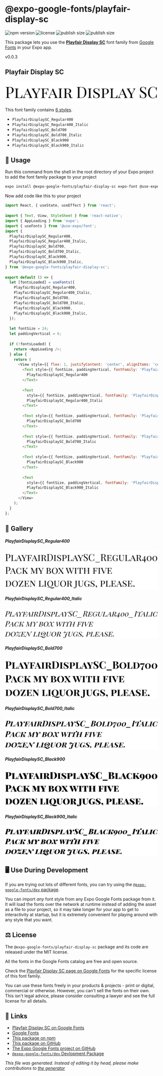 # @expo-google-fonts/playfair-display-sc

![npm version](https://flat.badgen.net/npm/v/@expo-google-fonts/playfair-display-sc)
![license](https://flat.badgen.net/github/license/expo/google-fonts)
![publish size](https://flat.badgen.net/packagephobia/install/@expo-google-fonts/playfair-display-sc)
![publish size](https://flat.badgen.net/packagephobia/publish/@expo-google-fonts/playfair-display-sc)

This package lets you use the [**Playfair Display SC**](https://fonts.google.com/specimen/Playfair+Display+SC) font family from [Google Fonts](https://fonts.google.com/) in your Expo app.

v0.0.3

## Playfair Display SC

![Playfair Display SC](./font-family.png)

This font family contains [6 styles](#gallery).

- `PlayfairDisplaySC_Regular400`
- `PlayfairDisplaySC_Regular400_Italic`
- `PlayfairDisplaySC_Bold700`
- `PlayfairDisplaySC_Bold700_Italic`
- `PlayfairDisplaySC_Black900`
- `PlayfairDisplaySC_Black900_Italic`

## 🔡 Usage

Run this command from the shell in the root directory of your Expo project to add the font family package to your project
```sh
expo install @expo-google-fonts/playfair-display-sc expo-font @use-expo/font
```

Now add code like this to your project
```js
import React, { useState, useEffect } from 'react';

import { Text, View, StyleSheet } from 'react-native';
import { AppLoading } from 'expo';
import { useFonts } from '@use-expo/font';
import {
  PlayfairDisplaySC_Regular400,
  PlayfairDisplaySC_Regular400_Italic,
  PlayfairDisplaySC_Bold700,
  PlayfairDisplaySC_Bold700_Italic,
  PlayfairDisplaySC_Black900,
  PlayfairDisplaySC_Black900_Italic,
} from '@expo-google-fonts/playfair-display-sc';

export default () => {
  let [fontsLoaded] = useFonts({
    PlayfairDisplaySC_Regular400,
    PlayfairDisplaySC_Regular400_Italic,
    PlayfairDisplaySC_Bold700,
    PlayfairDisplaySC_Bold700_Italic,
    PlayfairDisplaySC_Black900,
    PlayfairDisplaySC_Black900_Italic,
  });

  let fontSize = 24;
  let paddingVertical = 6;

  if (!fontsLoaded) {
    return <AppLoading />;
  } else {
    return (
      <View style={{ flex: 1, justifyContent: 'center', alignItems: 'center' }}>
        <Text style={{ fontSize, paddingVertical, fontFamily: 'PlayfairDisplaySC_Regular400' }}>
          PlayfairDisplaySC_Regular400
        </Text>

        <Text
          style={{ fontSize, paddingVertical, fontFamily: 'PlayfairDisplaySC_Regular400_Italic' }}>
          PlayfairDisplaySC_Regular400_Italic
        </Text>

        <Text style={{ fontSize, paddingVertical, fontFamily: 'PlayfairDisplaySC_Bold700' }}>
          PlayfairDisplaySC_Bold700
        </Text>

        <Text style={{ fontSize, paddingVertical, fontFamily: 'PlayfairDisplaySC_Bold700_Italic' }}>
          PlayfairDisplaySC_Bold700_Italic
        </Text>

        <Text style={{ fontSize, paddingVertical, fontFamily: 'PlayfairDisplaySC_Black900' }}>
          PlayfairDisplaySC_Black900
        </Text>

        <Text
          style={{ fontSize, paddingVertical, fontFamily: 'PlayfairDisplaySC_Black900_Italic' }}>
          PlayfairDisplaySC_Black900_Italic
        </Text>
      </View>
    );
  }
};

```

## 📖 Gallery

##### PlayfairDisplaySC_Regular400
![PlayfairDisplaySC_Regular400](./b4e28ec5aef07315383b9ec24d14cafd9f9e82652f0907ffa96bc78936a2bcf3.ttf.png)

##### PlayfairDisplaySC_Regular400_Italic
![PlayfairDisplaySC_Regular400_Italic](./fdba2100fec23dad94f0b77ea42bd7fe1e70cb13c977ff4097bee8f4a5d3deb2.ttf.png)

##### PlayfairDisplaySC_Bold700
![PlayfairDisplaySC_Bold700](./6e248f16fb366b22ece90b547726b0fa0844647d39802ca9bf4509e2c994973e.ttf.png)

##### PlayfairDisplaySC_Bold700_Italic
![PlayfairDisplaySC_Bold700_Italic](./40348910c72e109930f4b7b7beac71da6dbd2154ab6e19342f6403cfb39799b8.ttf.png)

##### PlayfairDisplaySC_Black900
![PlayfairDisplaySC_Black900](./76b7867b75532041e0acff80523482c84138383984e6e03047bbcdf82664edaf.ttf.png)

##### PlayfairDisplaySC_Black900_Italic
![PlayfairDisplaySC_Black900_Italic](./2bd6dd3db89e38a5d8e179e638978bc19492a6891d5a77a39f9391d18b2d35d7.ttf.png)


## 🖥️ Use During Development

If you are trying out lots of different fonts, you can try using the [`@expo-google-fonts/dev` package](https://github.com/expo/google-fonts/tree/master/font-packages/dev#readme).

You can import *any* font style from any Expo Google Fonts package from it. It will load the fonts
over the network at runtime instead of adding the asset as a file to your project, so it may take longer
for your app to get to interactivity at startup, but it is extremely convenient
for playing around with any style that you want.

## ⚖️ License

The `@expo-google-fonts/playfair-display-sc` package and its code are released under the MIT license.

All the fonts in the Google Fonts catalog are free and open source.

Check the [Playfair Display SC page on Google Fonts](https://fonts.google.com/specimen/Playfair+Display+SC) for the specific license of this font family.

You can use these fonts freely in your products & projects - print or digital, commercial or otherwise. However, you can't sell the fonts on their own. This isn't legal advice, please consider consulting a lawyer and see the full license for all details.

## 🔗 Links

- [Playfair Display SC on Google Fonts](https://fonts.google.com/specimen/Playfair+Display+SC)
- [Google Fonts](https://fonts.google.com/)
- [This package on npm](https://www.npmjs.com/package/@expo-google-fonts/playfair-display-sc)
- [This package on GitHub](https://github.com/expo/google-fonts/tree/master/font-packages/playfair-display-sc)
- [The Expo Google Fonts project on GitHub](https://github.com/expo/google-fonts)
- [`@expo-google-fonts/dev` Devlopment Package](https://github.com/expo/google-fonts/tree/master/font-packages/dev)


*This file was generated. Instead of editing it by head, please make contributions to [the generator](https://github.com/expo/google-fonts/tree/master/packages/generator)*
